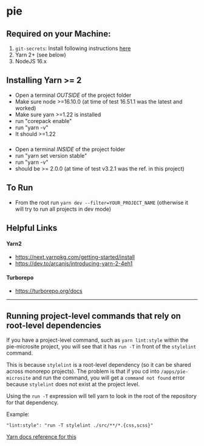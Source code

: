 # pie

## Required on your Machine:
1. `git-secrets`: Install following instructions [here](https://github.com/awslabs/git-secrets)
2. Yarn 2+ (see below)
3. NodeJS 16.x

## Installing Yarn >= 2

- Open a terminal *OUTSIDE* of the project folder
- Make sure node >=16.10.0 (at time of test 16.51.1 was the latest and worked)
- Make sure yarn >=1.22 is installed
- run "corepack enable"
- run "yarn -v"
- It should >=1.22
###
- Open a terminal *INSIDE* of the project folder
- run "yarn set version stable"
- run "yarn -v"
- should be >= 2.0.0 (at time of test v3.2.1 was the ref. in this project)

## To Run

- From the root run `yarn dev --filter=YOUR_PROJECT_NAME` (otherwise it will try to run all projects in dev mode)

## Helpful Links

#### Yarn2

- https://next.yarnpkg.com/getting-started/install
- https://dev.to/arcanis/introducing-yarn-2-4eh1

#### Turborepo

- https://turborepo.org/docs

---

## Running project-level commands that rely on root-level dependencies
If you have a project-level command, such as `yarn lint:style` within the pie-microsite project, you will see that it has `run -T` in front of the `stylelint` command.

This is because `stylelint` is a root-level dependency (so it can be shared across monorepo projects). The problem is that if you cd into `/apps/pie-microsite` and run the command, you will get a `command not found` error because `stylelint` does not exist at the project level.

Using the `run -T` expression will tell yarn to look in the root of the repository for that dependency.

Example:

```
"lint:style": "run -T stylelint ./src/**/*.{css,scss}"
```

[Yarn docs reference for this](https://yarnpkg.com/getting-started/qa#how-to-share-scripts-between-workspaces)

